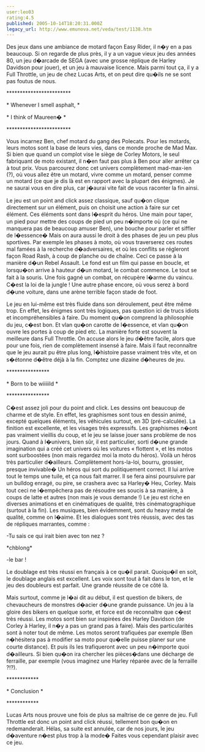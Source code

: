 ```yaml
---
user:leo03
rating:4.5
published: 2005-10-14T18:20:31.000Z
legacy_url: http://www.emunova.net/veda/test/1138.htm
---
```

Des jeux dans une ambiance de motard façon Easy Rider, il n�y en a pas beaucoup. Si on regarde de plus près, il y a un vague vieux jeu des années 80, un jeu d�arcade de SEGA (avec une grosse réplique de Harley Davidson pour jouer), et un jeu à mauvaise licence. Mais parmi tout ça, il y a Full Throttle, un jeu de chez Lucas Arts, et on peut dire qu�ils ne se sont pas foutus de nous.  

  

\*\*\*\*\*\*\*\*\*\*\*\*\*\*\*\*\*\*\*\*\*\*\*\*  

\* Whenever I smell asphalt, \*  

\* I think of Maureen� \*  

\*\*\*\*\*\*\*\*\*\*\*\*\*\*\*\*\*\*\*\*\*\*\*\*  

Vous incarnez Ben, chef motard du gang des Polecats. Pour les motards, leurs motos sont la base de leurs vies, dans ce monde proche de Mad Max. Si bien que quand un complot vise le siège de Corley Motors, le seul fabriquant de moto existant, il n�en faut pas plus à Ben pour aller arrêter ça à tout prix. Vous parcourez donc cet univers complètement mad-max-ien (?), où vous allez être un motard, vivre comme un motard, penser comme un motard (ce que je dis là est en rapport avec la plupart des énigmes). Je ne saurai vous en dire plus, car j�aurai vite fait de vous raconter la fin ainsi.  

  

Le jeu est un point and click assez classique, sauf qu�on clique directement sur un élément, puis on choisit une action à faire sur cet élément. Ces éléments sont dans l�esprit du héros. Une main pour taper, un pied pour mettre des coups de pied un peu n�importe où (ce qui ne manquera pas de beaucoup amuser Ben), une bouche pour parler et siffler de l�essence� Mais on aura aussi le droit à des phases de jeu un peu plus sportives. Par exemple les phases à moto, où vous traverserez ces routes mal famées à la recherche d�adversaires, et où les conflits se régleront façon Road Rash, à coup de planche ou de chaîne. Ceci ce passe à la manière d�un Rebel Assault. Le fond est un film qui passe en boucle, et lorsqu�on arrive à hauteur d�un motard, le combat commence. Le tout se fait à la souris. Une fois gagné un combat, on récupère l�arme du vaincu. C�est la loi de la jungle ! Une autre phase encore, où vous serez à bord d�une voiture, dans une arène terrible façon stade de foot.  

  

Le jeu en lui-même est très fluide dans son déroulement, peut être même trop. En effet, les énigmes sont très logiques, pas question ici de trucs idiots et incompréhensibles à faire. Du moment qu�on comprend la philosophie du jeu, c�est bon. Et vlan qu�on carotte de l�essence, et vlan qu�on ouvre les portes à coup de pied etc. La manière forte est souvent la meilleure dans Full Throttle. On accuse alors le jeu d�être facile, alors que pour une fois, rien de complètement insensé à faire. Mais il faut reconnaître que le jeu aurait pu être plus long, l�histoire passe vraiment très vite, et on s�étonne d�être déjà à la fin. Comptez une dizaine d�heures de jeu.  

  

\*\*\*\*\*\*\*\*\*\*\*\*\*\*\*\*  

\* Born to be wiiiiild \*  

\*\*\*\*\*\*\*\*\*\*\*\*\*\*\*\*  

C�est assez joli pour du point and click. Les dessins ont beaucoup de charme et de style. En effet, les graphismes sont tous en dessin animé, excepté quelques éléments, les véhicules surtout, en 3D (pré-calculée). La finition est excellente, et les visages très expressifs. Les graphismes n�ont pas vraiment vieillis du coup, et le jeu se laisse jouer sans problème de nos jours. Quand à l�univers, bien sûr, il est particulier, sorti d�une grande imagination qui a créé cet univers où les voitures « flottent », et les motos sont surboostées (non mais regardez moi la moto du héros). Voilà un héros très particulier d�ailleurs. Complètement hors-la-loi, bourru, grossier, presque invivable� Un héros qui sort du politiquement correct. Il lui arrive tout le temps une tuile, et ça nous fait marrer. Il se fera ainsi poursuivre par un bulldog enragé, ou pire, se crashera avec sa Harley� Heu, Corley. Mais tout ceci ne l�empêchera pas de résoudre ses soucis à sa manière, à coups de latte et autres (non mais je vous demande !) Le jeu est riche en diverses animations et en cinématiques de qualité, très cinématographique (surtout à la fin). Les musiques, bien évidemment, sont du heavy metal de qualité, comme on l�aime. Et les dialogues sont très réussis, avec des tas de répliques marrantes, comme :  

-Tu sais ce qui irait bien avec ton nez ?  

\*chblong\*  

-le bar !  

  

Le doublage est très réussi en français à ce qu�il parait. Quoiqu�il en soit, le doublage anglais est excellent. Les voix sont tout à fait dans le ton, et le jeu des doubleurs est parfait. Une grande réussite de ce côté là.  

  

Mais surtout, comme je l�ai dit au début, il est question de bikers, de chevaucheurs de monstres d�acier d�une grande puissance. Un jeu à la gloire des bikers en quelque sorte, et force est de reconnaître que c�est très réussi. Les motos sont bien sur inspirées des Harley Davidson (de Corley à Harley, il n�y a pas un grand pas à faire). Mais des particularités sont à noter tout de même. Les motos seront trafiquées par exemple (Ben n�hésitera pas à modifier sa moto pour qu�elle puisse planer sur une courte distance). Et puis ils les trafiqueront avec un peu n�importe quoi d�ailleurs. Si bien qu�on ira chercher les pièces�dans une décharge de ferraille, par exemple (vous imaginez une Harley réparée avec de la ferraille ?!?).  

  

\*\*\*\*\*\*\*\*\*\*\*\*  

\* Conclusion \*  

\*\*\*\*\*\*\*\*\*\*\*\*  

Lucas Arts nous prouve une fois de plus sa maîtrise de ce genre de jeu. Full Throttle est donc un point and click réussi, tellement bon qu�on en redemanderait. Hélas, sa suite est annulée, car de nos jours, le jeu d�aventure n�est plus trop à la mode� Faites vous cependant plaisir avec ce jeu.